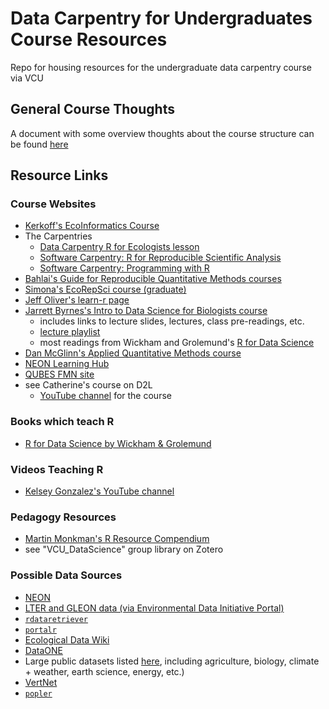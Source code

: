 # Data Carpentry for Undergraduates Course Resources
Repo for housing resources for the undergraduate data carpentry course via VCU

## General Course Thoughts
A document with some overview thoughts about the course structure can be found [here](https://github.com/bleds22e/VCU_DataCarpResources/blob/main/scripts/course_outline_musings.md)

## Resource Links

### Course Websites

* [Kerkoff's EcoInformatics Course](https://globalecologybiogeography.github.io/Ecoinformatics/)
* The Carpentries
  * [Data Carpentry R for Ecologists lesson](https://datacarpentry.org/R-ecology-lesson/index.html)
  * [Software Carpentry: R for Reproducible Scientific Analysis](https://swcarpentry.github.io/r-novice-gapminder/guide/)
  * [Software Carpentry: Programming with R](http://swcarpentry.github.io/r-novice-inflammation/)
* [Bahlai's Guide for Reproducible Quantitative Methods courses](https://cbahlai.github.io/rqm-template/)
* [Simona's EcoRepSci course (graduate)](https://ecorepsci.github.io/reproducible-science/)
* [Jeff Oliver's learn-r page](https://jcoliver.github.io/learn-r/)
* [Jarrett Byrnes's Intro to Data Science for Biologists course](https://biol355.github.io/)
  * includes links to lecture slides, lectures, class pre-readings, etc.
  * [lecture playlist](https://www.youtube.com/playlist?list=PLZRMqMK8aRmL9UqEsi_uT-JHkloZEwHUn)
  * most readings from Wickham and Grolemund's [R for Data Science](https://r4ds.had.co.nz/)
* [Dan McGlinn's Applied Quantitative Methods course](http://dmcglinn.github.io/quant_methods/)
* [NEON Learning Hub](https://www.neonscience.org/resources/learning-hub)
* [QUBES FMN site](https://qubeshub.org/community/fmns)
* see Catherine's course on D2L
  * [YouTube channel](https://www.youtube.com/channel/UCAxw75f8aIKi-ciS5PM_qmg/videos) for the course

### Books which teach R
* [R for Data Science by Wickham & Grolemund](https://r4ds.had.co.nz/)

### Videos Teaching R
* [Kelsey Gonzalez's YouTube channel](https://www.youtube.com/playlist?list=PL6FsZxVq54ERrlMRNE5aq2qUFH042fbuM)

### Pedagogy Resources
* [Martin Monkman's R Resource Compendium](https://bookdown.org/martin_monkman/DataScienceResources_book/data-science-pedagogy.html)
* see "VCU_DataScience" group library on Zotero

### Possible Data Sources
* [NEON](https://www.neonscience.org/data-samples)
* [LTER and GLEON data (via Environmental Data Initiative Portal)](https://portal.edirepository.org/nis/advancedSearch.jsp)
* [`rdataretriever`](https://github.com/ropensci/rdataretriever)
* [`portalr`](https://weecology.github.io/portalr/)
* [Ecological Data Wiki](https://ecologicaldata.org/)
* [DataONE](https://old.dataone.org/data)
* Large public datasets listed [here](https://github.com/awesomedata/awesome-public-datasets#biology), including agriculture, biology, climate + weather, earth science, energy, etc.)
* [VertNet](http://vertnet.org/)
* [`popler`](https://docs.ropensci.org/popler/)
